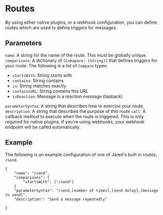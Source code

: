 # Routes

By using either native plugins, or a webhook configuration, you can define routes which are used to define triggers for messages. 

## Parameters

`name`: A string for the name of the route. This must be globally unique.  
`comparisons`: A dictionary of `[Comapare: [String]]` that defines triggers for your route. The following is a list of `Compare` types:

+ `startsWith`: String starts with
+ `contains`: String contains
+ `is`: String matches exactly
+ `containsURL`: String contains this URL
+ `isReaction`: Message is a reaction message (tapback)


`parameterSyntax`: A string that describes how to exercise your route. 
`description`: A string that describes the purpose of this route
`call`: A callback method to execute when the route is triggered. This is only required for native plugins. If you're using webhooks, your webhook endpoint will be called automatically. 

## Example
The following is an example configuration of one of Jared's built in routes, `/send`.

```
{
	"name": "/send",
	"comparisons": {
		"startsWith": ["/send"]
	}
	"parameterSyntax": "/send,[number of times],[send delay],[message to send]",
	"description": "Send a message repeatedly"

}
```

